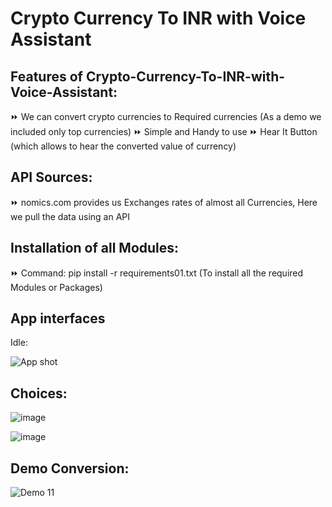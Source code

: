 #                                               Crypto Currency To INR with Voice Assistant

## Features of Crypto-Currency-To-INR-with-Voice-Assistant:

⏩ We can convert crypto currencies to Required currencies (As a demo we included only top currencies)
⏩ Simple and Handy to use 
⏩ Hear It Button (which allows to hear the converted value of currency)
  
## API Sources:
⏩ nomics.com provides us Exchanges rates of almost all Currencies, Here we pull the data using an API 

## Installation of all Modules:

⏩ Command: pip install -r requirements01.txt (To install all the required Modules or Packages)

## App interfaces 

Idle:



 ![App shot](https://user-images.githubusercontent.com/85556510/122933034-e1f86780-d38b-11eb-85e2-f68ea39e5b9a.JPG)



## Choices:


![image](https://user-images.githubusercontent.com/85556510/122938925-ca6fad80-d390-11eb-9862-e379d3babffe.png)


![image](https://user-images.githubusercontent.com/85556510/122936296-aad78580-d38e-11eb-8002-d2bc5e374fa7.png)





## Demo Conversion:




![Demo 11](https://user-images.githubusercontent.com/85556510/122936810-13befd80-d38f-11eb-9c85-f38ea912d112.JPG)





